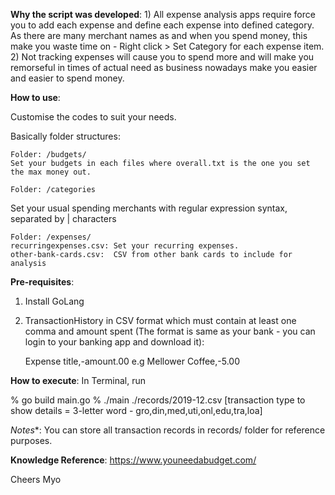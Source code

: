 **Why the script was developed**:
	1) All expense analysis apps require force you to add each expense and define each expense into defined category. 
As there are many merchant names as and when you spend money, this make you waste time on - Right click > Set Category for each expense item. 
	2) Not tracking expenses will cause you to spend more and will make you remorseful in times of actual need as business nowadays make you easier and easier to spend money.


**How to use**:

Customise the codes to suit your needs. 

Basically folder structures:

	Folder: /budgets/ 
	Set your budgets in each files where overall.txt is the one you set the max money out. 

	Folder: /categories 
Set your usual spending merchants with regular expression syntax, separated by | characters

	Folder: /expenses/
	recurringexpenses.csv: Set your recurring expenses.
	other-bank-cards.csv:  CSV from other bank cards to include for analysis


**Pre-requisites**:
1. Install GoLang
2. TransactionHistory in CSV format which must contain at least one comma and amount spent (The format is same as your bank - you can login to your banking app and download it):

   Expense title,-amount.00
   e.g 
   Mellower Coffee,-5.00


**How to execute**:
In Terminal, run

% go build main.go
% ./main ./records/2019-12.csv [transaction type to show details = 3-letter word - gro,din,med,uti,onl,edu,tra,loa]

*Notes**:
You can store all transaction records in records/ folder for reference purposes. 
 

**Knowledge Reference**:
https://www.youneedabudget.com/


Cheers
Myo 
